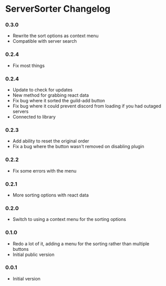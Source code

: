 # ServerSorter Changelog

### 0.3.0

 - Rewrite the sort options as context menu
 - Compatible with server search

### 0.2.4

 - Fix most things

### 0.2.4

 - Update to check for updates
 - New method for grabbing react data
 - Fix bug where it sorted the guild-add button
 - Fix bug where it could prevent discord from loading if you had outaged servers
 - Connected to library

### 0.2.3

 - Add ability to reset the original order
 - Fix a bug where the button wasn't removed on disabling plugin

### 0.2.2

 - Fix some errors with the menu

### 0.2.1

 - More sorting options with react data

### 0.2.0

 - Switch to using a context menu for the sorting options

### 0.1.0

 - Redo a lot of it, adding a menu for the sorting rather than multiple buttons
 - Initial public version

### 0.0.1

 - Initial version